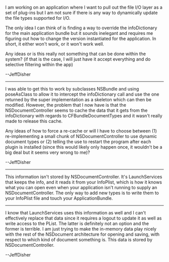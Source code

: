 I am working on an application where I want to pull out the file I/O layer as a set of plug-ins but I am not sure if there is any way to dynamically update the file types supported for I/O.

The only idea I can think of is finding a way to override the infoDictionary for the main application bundle but it sounds inelegant and requires me figuring out how to change the version instantiated for the application.  In short, it either won't work, or it won't work well.

Any ideas or is this really not something that can be done within the system? (if that is the case, I will just have it accept everything and do selective filtering within the app)

--JeffDisher

----

I was able to get this to work by subclasses NSBundle and using poseAsClass to allow it to intercept the infoDictionary call and use the one returned by the super implementation as a skeleton which can then be modified.  However, the problem that I now have is that the NSDocumentController seems to cache the data that it gets from the infoDictionary with regards to CFBundleDocumentTypes and it wasn't really made to release this cache.

Any ideas of how to force a re-cache or will I have to choose between (1) re-implementing a small chunk of NSDocumentController to use dynamic document types or (2) telling the use to restart the program after each plugin is installed (since this would likely only happen once, it wouldn't be a big deal but it seems very wrong to me)?

--JeffDisher

----

This information isn't stored by NSDocumentController. It's LaunchServices that keeps the info, and it reads it from your InfoPlist, which is how it knows what you can open even when your application isn't running to supply an NSDocumentController. The only way to add new types is to write them to your InfoPlist file and touch your ApplicationBundle.

----

I know that LaunchServices uses this information as well and I can't effectively replace that data since it requires a logout to update it as well as write access to the PList.  The latter is definitely not an option and the former is terrible.  I am just trying to make the in-memory data play nicely with the rest of the NSDocument architecture for opening and saving, with respect to which kind of document something is.  This data is stored by NSDocumentController.

--JeffDisher
